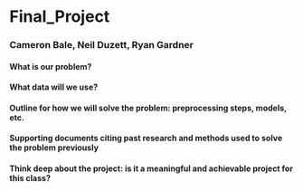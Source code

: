 # Final_Project
### Cameron Bale, Neil Duzett, Ryan Gardner

#### What is our problem?

#### What data will we use?

#### Outline for how we will solve the problem: preprocessing steps, models, etc.

#### Supporting documents citing past research and methods used to solve the problem previously

#### Think deep about the project: is it a meaningful and achievable project for this class?

